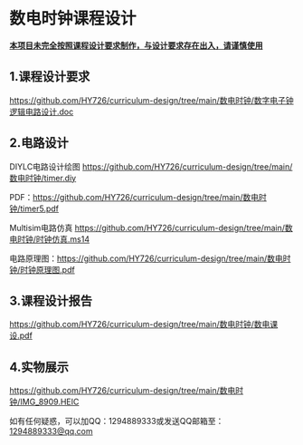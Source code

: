 # 数电时钟课程设计

<u>**本项目未完全按照课程设计要求制作，与设计要求存在出入，请谨慎使用**</u>

## 1.课程设计要求
https://github.com/HY726/curriculum-design/tree/main/数电时钟/数字电子钟逻辑电路设计.doc

## 2.电路设计

DIYLC电路设计绘图
https://github.com/HY726/curriculum-design/tree/main/数电时钟/timer.diy

PDF：https://github.com/HY726/curriculum-design/tree/main/数电时钟/timer5.pdf

Multisim电路仿真
https://github.com/HY726/curriculum-design/tree/main/数电时钟/时钟仿真.ms14

电路原理图：https://github.com/HY726/curriculum-design/tree/main/数电时钟/时钟原理图.pdf

## 3.课程设计报告
https://github.com/HY726/curriculum-design/tree/main/数电时钟/数电课设.pdf


## 4.实物展示
https://github.com/HY726/curriculum-design/tree/main/数电时钟/IMG_8909.HEIC


如有任何疑惑，可以加QQ：1294889333或发送QQ邮箱至：1294889333@qq.com
